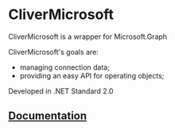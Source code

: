 # CliverMicrosoft

CliverMicrosoft is a wrapper for Microsoft.Graph

CliverMicrosoft's goals are:
- managing connection data;
- providing an easy API for operating objects;

Developed in .NET Standard 2.0


## [Documentation](https://sergiystoyan.github.io/CliverMicrosoft/#1)